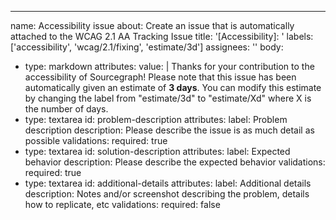 ---
name: Accessibility issue
about: Create an issue that is automatically attached to the WCAG 2.1 AA Tracking Issue
title: '[Accessibility]: '
labels: ['accessibility', 'wcag/2.1/fixing', 'estimate/3d']
assignees: ''
body:
  - type: markdown
    attributes:
      value: |
        Thanks for your contribution to the accessibility of Sourcegraph! Please note that this issue has been automatically given an estimate of **3 days**. You can modify this estimate by changing the label from "estimate/3d" to "estimate/Xd" where X is the number of days.
  - type: textarea
    id: problem-description
    attributes:
      label: Problem description
      description: Please describe the issue is as much detail as possible
    validations:
      required: true
  - type: textarea
    id: solution-description
    attributes:
      label: Expected behavior
      description: Please describe the expected behavior
    validations:
      required: true
  - type: textarea
    id: additional-details
    attributes:
      label: Additional details
      description: Notes and/or screenshot describing the problem, details how to replicate, etc
    validations:
      required: false
